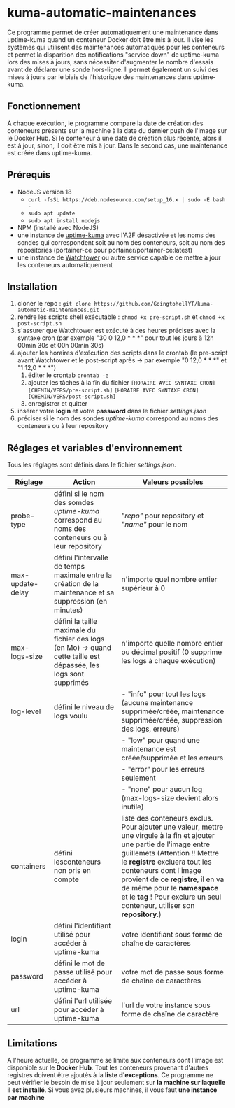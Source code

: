 # kuma-automatic-maintenances

Ce programme permet de créer automatiquement une maintenance dans uptime-kuma quand un conteneur Docker doit être mis à jour. Il vise les systèmes qui utilisent des maintenances automatiques pour les conteneurs et permet la disparition des notifications "service down" de uptime-kuma lors des mises à jours, sans nécessiter d'augmenter le nombre d'essais avant de déclarer une sonde hors-ligne. Il permet également un suivi des mises à jours par le biais de l'historique des maintenances dans uptime-kuma.

## Fonctionnement

A chaque exécution, le programme compare la date de création des conteneurs présents sur la machine à la date du dernier push de l'image sur le Docker Hub. Si le conteneur à une date de création plus récente, alors il est à jour, sinon, il doit être mis à jour. Dans le second cas, une maintenance est créée dans uptime-kuma.

## Prérequis

- NodeJS version 18
    - `curl -fsSL https://deb.nodesource.com/setup_16.x | sudo -E bash -`
    - `sudo apt update`
    - `sudo apt install nodejs`
- NPM (installé avec NodeJS)
- une instance de [uptime-kuma](https://github.com/louislam/uptime-kuma) avec l'A2F désactivée et les noms des sondes qui correspondent soit au nom des conteneurs, soit au nom des repositories (portainer-ce pour portainer/portainer-ce:latest)
- une instance de [Watchtower](https://github.com/containrrr/watchtower/) ou autre service capable de mettre à jour les conteneurs automatiquement

## Installation

1. cloner le repo : `git clone https://github.com/GoingtohellYT/kuma-automatic-maintenances.git`
2. rendre les scripts shell exécutable : `chmod +x pre-script.sh` et `chmod +x post-script.sh`
3. s'assurer que Watchtower est exécuté à des heures précises avec la syntaxe cron (par exemple "30 0 12,0 * * *" pour tout les jours à 12h 00min 30s et 00h 00min 30s)
4. ajouter les horaires d'exécution des scripts dans le crontab (le pre-script avant Watchtower et le post-script après -> par exemple "0 12,0 * * *" et "1 12,0 * * *")
    1. éditer le crontab
       `crontab -e`
    2. ajouter les tâches à la fin du fichier
       `[HORAIRE AVEC SYNTAXE CRON] [CHEMIN/VERS/pre-script.sh]`
       `[HORAIRE AVEC SYNTAXE CRON] [CHEMIN/VERS/post-script.sh]`
    3. enregistrer et quitter
5. insérer votre **login** et votre **password** dans le fichier _settings.json_
6. préciser si le nom des sondes _uptime-kuma_ correspond au noms des conteneurs ou à leur repository

## Réglages et variables d'environnement

Tous les réglages sont définis dans le fichier _settings.json_. 

| Réglage | Action | Valeurs possibles |
|----------|----------|----------|
| probe-type | défini si le nom des somdes _uptime-kuma_ correspond au noms des conteneurs ou à leur repository | _"repo"_ pour repository et _"name"_ pour le nom |
| max-update-delay | défini l'intervalle de temps maximale entre la création de la maintenance et sa suppression (en minutes) | n'importe quel nombre entier supérieur à 0 |
| max-logs-size | défini la taille maximale du fichier des logs (en Mo) -> quand cette taille est dépassée, les logs sont supprimés | n'importe quelle nombre entier ou décimal positif (0 supprime les logs à chaque exécution) |
| log-level | défini le niveau de logs voulu | - "info" pour tout les logs (aucune maintenance supprimée/créée, maintenance supprimée/créée, suppression des logs, erreurs) |
|           |                         | - "low" pour quand une maintenance est créée/supprimée et les erreurs |
|           |                         | - "error" pour les erreurs seulement |
|           |                         | - "none" pour aucun log (max-logs-size devient alors inutile) |
| containers | défini lesconteneurs non pris en compte | liste des conteneurs exclus. Pour ajouter une valeur, mettre une virgule à la fin et ajouter une partie de l'image entre guillemets (Attention !! Mettre le **registre** excluera tout les conteneurs dont l'image provient de ce **registre**, il en va de même pour le **namespace** et le **tag** ! Pour exclure un seul conteneur, utiliser son **repository**.)
| login | défini l'identifiant utilisé pour accéder à uptime-kuma | votre identifiant sous forme de chaîne de caractères |
| password | défini le mot de passe utilisé pour accéder à uptime-kuma | votre mot de passe sous forme de chaîne de caractères |
| url | défini l'url utilisée pour accéder à uptime-kuma | l'url de votre instance sous forme de chaîne de caractère |

## Limitations

A l'heure actuelle, ce programme se limite aux conteneurs dont l'image est disponible sur le **Docker Hub**. Tout les conteneurs provenant d'autres registres doivent être ajoutés à la **liste d'exceptions**.
Ce programme ne peut vérifier le besoin de mise à jour seulement sur **la machine sur laquelle il est installé**. Si vous avez plusieurs machines, il vous faut **une instance par machine**
